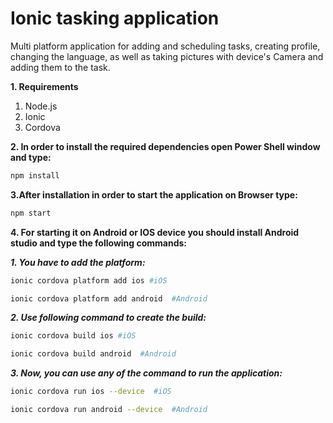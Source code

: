# Ionic tasking application
Multi platform application for adding and scheduling tasks, creating profile, changing the language, as well as taking pictures with device's Camera and adding them to the task.

**1. Requirements**

1. Node.js
2. Ionic
3. Cordova


**2. In order to install the required dependencies open Power Shell window and type:**
```bash
npm install 
```

**3.After installation in order to start the application on Browser type:** 
```bash
npm start 
```

**4. For starting it on Android or IOS device you should install Android studio and type the following commands:**

***1. You have to add the platform:***
```bash
ionic cordova platform add ios #iOS

ionic cordova platform add android  #Android
```

***2. Use following command to create the build:***
```bash
ionic cordova build ios #iOS

ionic cordova build android  #Android
```

***3. Now, you can use any of the command to run the application:***
```bash
ionic cordova run ios --device  #iOS

ionic cordova run android --device  #Android
```

